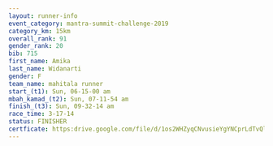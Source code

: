 ```yaml
---
layout: runner-info 
event_category: mantra-summit-challenge-2019 
category_km: 15km 
overall_rank: 91
gender_rank: 20
bib: 715
first_name: Amika
last_name: Widanarti
gender: F
team_name: mahitala runner
start_(t1): Sun, 06-15-00 am
mbah_kamad_(t2): Sun, 07-11-54 am
finish_(t3): Sun, 09-32-14 am
race_time: 3-17-14
status: FINISHER
certficate: https:drive.google.com/file/d/1os2WHZyqCNvusieYgYNCprLdTvQlzIhS/view?usp=sharing
---
```

